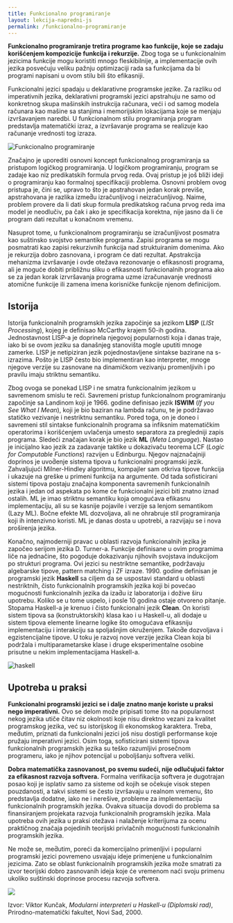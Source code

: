```yaml
---
title: Funkcionalno programiranje
layout: lekcija-napredni-js
permalink: /funkcionalno-programiranje
---
```


**Funkcionalno programiranje tretira programe kao funkcije, koje se zadaju korišćenjem kompozicije funkcija i rekurzije.** Zbog toga se u funkcionalnim jezicima funkcije mogu koristiti mnogo fleskibilnije, a implementacije ovih jezika posvećuju veliku pažnju optimizaciji rada sa funkcijama da bi programi napisani u ovom stilu bili što efikasniji.

Funkcionalni jezici spadaju u deklarativne programske jezike. Za razliku od imperativnih jezika, deklarativni programski jezici apstrahuju ne samo od konkretnog skupa mašinskih instrukcija računara, veći i od samog modela računara kao mašine sa stanjima i memorijskim lokacijama koje se menjaju izvršavanjem naredbi. U funkcionalnom stilu programiranja program predstavlja matematički izraz, a izvršavanje programa se realizuje kao računanje vrednosti tog izraza.

![Funkcionalno programiranje](https://cdn-images-1.medium.com/max/256/1*FqUSf96rhnS-38hDNvKxZQ.png)

Značajno je uporediti osnovni koncept funkcionalnog programiranja sa pristupom logičkog programiranja. U logičkom programiranju, program se zadaje kao niz predikatskih formula prvog reda. Ovaj pristup je još bliži ideji o programiranju kao formalnoj specifikaciji problema. Osnovni problem ovog pristupa je, čini se, upravo to što je apstrahovan jedan korak previše, apstrahovana je razlika izmed̄u izračunljivog i neizračunljivog. Naime, problem provere da li dati skup formula predikatskog računa prvog reda ima model je neodlučiv, pa čak i ako je specifikacija korektna, nije jasno da li će program dati rezultat u konačnom vremenu.

Nasuprot tome, u funkcionalnom programiranju se izračunljivost posmatra kao suštinsko svojstvo semantike programa. Zapisi programa se mogu posmatrati kao zapisi rekurzivnih funkcija nad struktuiranim domenima. Ako je rekurzija dobro zasnovana, i program će dati rezultat. Apstrakcija mehanizma izvršavanje i ovde otežava rezonovanje o efikasnosti programa, ali je moguće dobiti približnu sliku o efikasnosti funkcionalnih programa ako se za jedan korak izrvršavanja programa uzme izračunavanje vrednosti atomične funkcije ili zamena imena korisničke funkcije njenom definicijom.

## Istorija

Istorija funkcionalnih programskih jezika započinje sa jezikom **LISP** (*LISt Processing*), kojeg je definisao McCarthy krajem 50-ih godina. Jednostavnost LISP-a je doprinela njegovoj popularnosti koja i danas traje, iako bi se ovom jeziku sa današnjeg stanovišta mogle uputiti mnoge zamerke. LISP je netipiziran jezik pojednostavljene sintakse bazirane na s-izrazima. Pošto je LISP često bio implementiran kao interpreter, mnoge njegove verzije su zasnovane na dinamičkom vezivanju promenljivih i po pravilu imaju striktnu semantiku.

Zbog ovoga se ponekad LISP i ne smatra funkcionalnim jezikom u savremenom smislu te reči. Savremeni pristup funkcionalnom programiranju započinje sa Landinom koji je 1966. godine definisao jezik **ISWIM** (*If you See What I Mean*), koji je bio baziran na lambda računu, te je podržavao statičko vezivanje i nestriktnu semantiku. Pored toga, on je doneo i savremeni stil sintakse funkcionalnih programa sa infiksnim matematičkim operatorima i korišćenjem uvlačenja umesto separatora za pregledniji zapis programa. Sledeći značajan korak je bio jezik **ML** (*Meta Language*). Nastao je inicijalno kao jezik za zadavanje taktike u dokazivaču teorema LCF (*Logic for Computable Functions*) razvijen u Edinburgu. Njegov najznačajniji doprinos je uvod̄enje sistema tipova u funkcionalni programski jezik. Zahvaljujući Milner-Hindley algoritmu, kompajler sam otkriva tipove funkcija i ukazuje na greške u primeni funkcija na argumente. Od tada sofisticirani sistemi tipova postaju značajna komponenta savremenih funkcionalnih jezika i jedan od aspekata po kome će funkcionalni jezici biti znatno iznad ostalih. ML je imao striktnu semantiku koja omogućava efikasnu implementaciju, ali su se kasnije pojavile i verzije sa lenjom semantikom (Lazy ML). Bočne efekte ML dozvoljava, ali ne ohrabruje stil programiranja koji ih intenzivno koristi. ML je danas dosta u upotrebi, a razvijaju se i nova proširenja jezika.

Konačno, najmoderniji pravac u oblasti razvoja funkcionalnih jezika je započeo serijom jezika D. Turner-a. Funkcije definisane u ovim programima liče na jednačine, što pogoduje dokazivanju njihovih svojstava indukcijom po strukturi programa. Ovi jezici su nestriktne semantike, podržavaju algebarske tipove, pattern matching i ZF izraze. 1990. godine definisan je programski jezik **Haskell** sa ciljem da se uspostavi standard u oblasti nestriktnih, čisto funkcionalnih programskih jezika koji bi povećao mogućnosti funkcionalnih jezika da izad̄u iz laboratorija i dožive širu upotrebu. Koliko se u tome uspelo, i posle 10 godina ostaje otvoreno pitanje. Stopama Haskell-a je krenuo i čisto funkcionalni jezik **Clean**. On koristi sistem tipova sa (konstruktorskih) klasa kao i u Haskell-u, ali dodaje u sistem tipova elemente linearne logike što omogućava efikasniju implementaciju i interakciju sa spoljašnjim okruženjem. Takod̄e dozvoljava i egzistencijalne tipove. U toku je razvoj nove verzije jezika Clean koja bi podržala i multiparametarske klase i druge eksperimentalne osobine prisutne u nekim implementacijama Haskell-a.

![haskell](https://cdn-images-1.medium.com/max/800/1*CG-y4web1vxARdTakH-k9Q.png)

## Upotreba u praksi

**Funkcionalni programski jezici se i dalje znatno manje koriste u praksi nego imperativni.** Ovo se delom može pripisati tome što na popularnost nekog jezika utiče čitav niz okolnosti koje nisu direktno vezani za kvalitet programskog jezika, već su istorijskog ili ekonomskog karaktera. Treba, med̄utim, priznati da funkcionalni jezici još nisu dostigli performanse koje pružaju imperativni jezici. Osim toga, sofisticirani sistemi tipova funkcionalnih programskih jezika su teško razumljivi prosečnom programeru, iako je njihov potencijal u poboljšanju softvera veliki.

**Dobra matematička zasnovanost, po svemu sudeći, nije odlučujući faktor za efikasnost razvoja softvera.** Formalna verifikacija softvera je dugotrajan posao koji je isplativ samo za sisteme od kojih se očekuje visok stepen pouzdanosti, a takvi sistemi se često izvršavaju u realnom vremenu, što predstavlja dodatne, iako ne i nerešive, probleme za implementaciju funkcionalnih programskih jezika. Ovakva situacija dovodi do problema sa finansiranjem projekata razvoja funkcionalnih programskih jezika. Mala upotreba ovih jezika u praksi otežava i nalaženje kriterijuma za ocenu praktičnog značaja pojedinih teorijski privlačnih mogućnosti funkcionalnih programskih jezika.

Ne može se, med̄utim, poreći da komercijalno primenljivi i popularni programski jezici povremeno usvajaju ideje primenjene u funkcionalnim jezicima. Zato se oblast funkcionalnih programskih jezika može smatrati za izvor teorijski dobro zasnovanih ideja koje će vremenom naći svoju primenu ukoliko suštinski doprinose procesu razvoja softvera.

![](https://cdn-images-1.medium.com/max/288/1*exgznl7z65gttRxLsMAV2A.png)

Izvor: Viktor Kunčak, *Modularni interpreteri u Haskell-u (Diplomski rad)*, Prirodno-matematički fakultet, Novi Sad, 2000.
